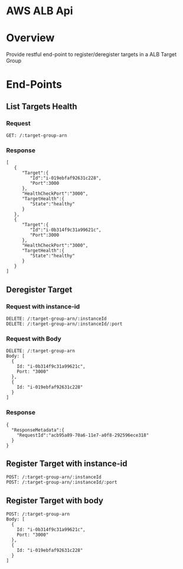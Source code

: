 # AWS ALB Api #

# Overview #
Provide restful end-point to register/deregister targets in a ALB Target Group

# End-Points

## List Targets Health
### Request
```
GET: /:target-group-arn
```
### Response
```
[  
   {  
      "Target":{  
         "Id":"i-019ebfaf92631c228",
         "Port":3000
      },
      "HealthCheckPort":"3000",
      "TargetHealth":{  
         "State":"healthy"
      }
   },
   {  
      "Target":{  
         "Id":"i-0b314f9c31a99621c",
         "Port":3000
      },
      "HealthCheckPort":"3000",
      "TargetHealth":{  
         "State":"healthy"
      }
   }
]
```

## Deregister Target

### Request with instance-id
```
DELETE: /:target-group-arn/:instanceId
DELETE: /:target-group-arn/:instanceId/:port
```

### Request with Body
```
DELETE: /:target-group-arn
Body: [
  {
    Id: "i-0b314f9c31a99621c",
    Port: "3000"
  },
  {
    Id: "i-019ebfaf92631c228"
  }
]
```

### Response
```
{  
  "ResponseMetadata":{  
    "RequestId":"acb95a89-70a6-11e7-a0f8-292596ece318"
  }
}
```

## Register Target with instance-id
```
POST: /:target-group-arn/:instanceId
POST: /:target-group-arn/:instanceId/:port
```

## Register Target with body
```
POST: /:target-group-arn
Body: [
  {
    Id: "i-0b314f9c31a99621c",
    Port: "3000"
  },
  {
    Id: "i-019ebfaf92631c228"
  }
]